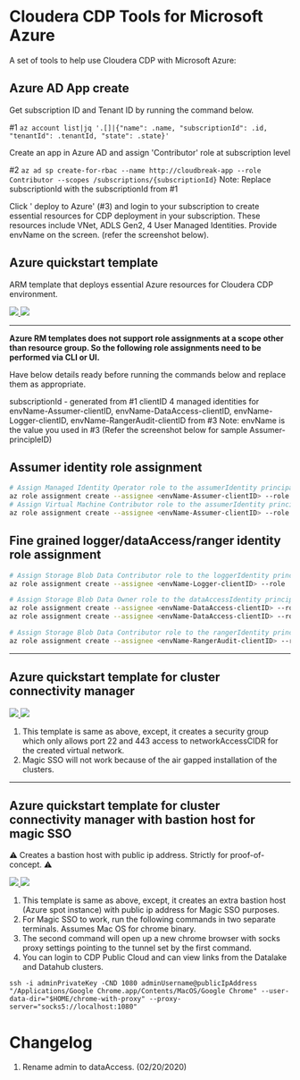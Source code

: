 # Cloudera CDP Tools for Microsoft Azure

A set of tools to help use Cloudera CDP with Microsoft Azure:

## Azure AD App create

Get subscription ID and Tenant ID by running the command below.

#1
```az account list|jq '.[]|{"name": .name, "subscriptionId": .id, "tenantId": .tenantId, "state": .state}'```

Create an app in Azure AD and assign 'Contributor' role at subscription level

#2
```az ad sp create-for-rbac --name http://cloudbreak-app --role Contributor --scopes /subscriptions/{subscriptionId}```
Note: Replace subscriptionId with the subscriptionId from #1


Click ' deploy to Azure' (#3) and login to your subscription to create essential resources for CDP deployment in your subscription. These resources include VNet, ADLS Gen2, 4 User Managed Identities. Provide envName on the screen. (refer the screenshot below).




## Azure quickstart template

ARM template that deploys essential Azure resources for Cloudera CDP environment.

<a href="https://portal.azure.com/#create/Microsoft.Template/uri/https%3A%2F%2Fraw.githubusercontent.com%2Fcegganesh84%2Fcdp-azure-tools%2Fmaster%2Fazuredeploy.json" target="_blank">
    <img src="http://azuredeploy.net/deploybutton.png" />
</a>

<a href="http://armviz.io/#/?load=https%3A%2F%2Fraw.githubusercontent.com%2Fcegganesh84%2Fcdp-azure-tools%2Fmaster%2Fazuredeploy.json" target="_blank">
    <img src="http://armviz.io/visualizebutton.png"/>
</a>

---

**Azure RM templates does not support role assignments at a scope other than resource group. So the
following role assignments need to be performed via CLI or UI.**

Have below details ready before running the commands below and replace them as appropriate.

subscriptionId - generated from #1
clientID 4 managed identities for envName-Assumer-clientID, envName-DataAccess-clientID, envName-Logger-clientID, envName-RangerAudit-clientID from #3 Note: envName is the value you used in #3 
(Refer the screenshot below for sample Assumer-principleID)


## Assumer identity role assignment

```bash
# Assign Managed Identity Operator role to the assumerIdentity principal at subscription scope
az role assignment create --assignee <envName-Assumer-clientID> --role 'f1a07417-d97a-45cb-824c-7a7467783830' --scope '/subscriptions/<subscriptionId>'
# Assign Virtual Machine Contributor role to the assumerIdentity principal at subscription scope
az role assignment create --assignee <envName-Assumer-clientID> --role '9980e02c-c2be-4d73-94e8-173b1dc7cf3c' --scope '/subscriptions/<subscriptionId>'
```

## Fine grained logger/dataAccess/ranger identity role assignment

```bash
# Assign Storage Blob Data Contributor role to the loggerIdentity principal at logs filesystem scope
az role assignment create --assignee <envName-Logger-clientID> --role 'ba92f5b4-2d11-453d-a403-e96b0029c9fe' --scope "/subscriptions/<subscriptionId>/resourceGroups/<rg-name>/providers/Microsoft.Storage/storageAccounts/<sa-name>/blobServices/default/containers/logs"
```

```bash
# Assign Storage Blob Data Owner role to the dataAccessIdentity principal at logs/data filesystem scope
az role assignment create --assignee <envName-DataAccess-clientID> --role 'b7e6dc6d-f1e8-4753-8033-0f276bb0955b' --scope "/subscriptions/<subscriptionId>/resourceGroups/<rg-name>/providers/Microsoft.Storage/storageAccounts/<sa-name>/blobServices/default/containers/data"
az role assignment create --assignee <envName-DataAccess-clientID> --role 'b7e6dc6d-f1e8-4753-8033-0f276bb0955b' --scope "/subscriptions/<subscriptionId>/resourceGroups/<rg-name>/providers/Microsoft.Storage/storageAccounts/<sa-name>/blobServices/default/containers/logs"
```

```bash
# Assign Storage Blob Data Contributor role to the rangerIdentity principal at data filesystem scope
az role assignment create --assignee <envName-RangerAudit-clientID> --role 'ba92f5b4-2d11-453d-a403-e96b0029c9fe' --scope "/subscriptions/<subscriptionId>/resourceGroups/<rg-name>/providers/Microsoft.Storage/storageAccounts/<sa-name>/blobServices/default/containers/data"
```

---

## Azure quickstart template for cluster connectivity manager

<a href="https://portal.azure.com/#create/Microsoft.Template/uri/https%3A%2F%2Fraw.githubusercontent.com%2Fcegganesh84%2Fcdp-azure-tools%2Fmaster%2Fazureccmdeploy.json" target="_blank">
    <img src="http://azuredeploy.net/deploybutton.png" />
</a>

<a href="http://armviz.io/#/?load=https%3A%2F%2Fraw.githubusercontent.com%2Fcegganesh84%2Fcdp-azure-tools%2Fmaster%2Fazureccmdeploy.json" target="_blank">
    <img src="http://armviz.io/visualizebutton.png"/>
</a>

1. This template is same as above, except, it creates a security group which only allows port 22 and 443 access to networkAccessCIDR for the created virtual network.
2. Magic SSO will not work because of the air gapped installation of the clusters.

---

## Azure quickstart template for cluster connectivity manager with bastion host for magic SSO

:warning: Creates a bastion host with public ip address. Strictly for proof-of-concept. :warning:

<a href="https://portal.azure.com/#create/Microsoft.Template/uri/https%3A%2F%2Fraw.githubusercontent.com%2Fcegganesh84%2Fcdp-azure-tools%2Fmaster%2Fazureccmbastiondeploy.json" target="_blank">
    <img src="http://azuredeploy.net/deploybutton.png" />
</a>

<a href="http://armviz.io/#/?load=https%3A%2F%2Fraw.githubusercontent.com%2Fcegganesh84%2Fcdp-azure-tools%2Fmaster%2Fazureccmbastiondeploy.json" target="_blank">
    <img src="http://armviz.io/visualizebutton.png"/>
</a>

1. This template is same as above, except, it creates an extra bastion host (Azure spot instance) with public ip address for Magic SSO purposes.
2. For Magic SSO to work, run the following commands in two separate terminals. Assumes Mac OS for chrome binary.
3. The second command will open up a new chrome browser with socks proxy settings pointing to the tunnel set by the first command.
4. You can login to CDP Public Cloud and can view links from the Datalake and Datahub clusters.

```shell script
ssh -i adminPrivateKey -CND 1080 adminUsername@publicIpAddress
"/Applications/Google Chrome.app/Contents/MacOS/Google Chrome" --user-data-dir="$HOME/chrome-with-proxy" --proxy-server="socks5://localhost:1080"
```


# Changelog

1. Rename admin to dataAccess. (02/20/2020)
